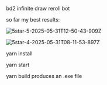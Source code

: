 bd2 infinite draw reroll bot

so far my best results:

![5star-5-2025-05-31T12-50-43-909Z](https://github.com/user-attachments/assets/d2e9a71c-a1fd-4f7d-8b24-2bcc823fd5c2)


![5star-4-2025-05-31T08-11-53-897Z](https://github.com/user-attachments/assets/5262f8d1-b70a-438f-a821-de21b9a0340b)

yarn install

yarn start

yarn build produces an .exe file 
